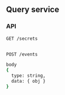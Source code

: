 ## Query service

### API

```sh
GET /secrets


POST /events

body
{ 
  type: string,
  data: { obj } 
}
```